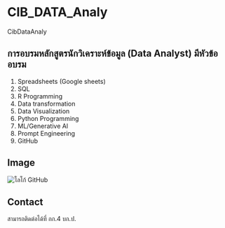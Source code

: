 # CIB_DATA_Analy
CibDataAnaly

## การอบรมหลักสูตรนักวิเคราะห์ข้อมูล (Data Analyst) มีหัวข้ออบรม
1. Spreadsheets (Google sheets)
2. SQL
3. R Programming
4. Data transformation
5. Data Visualization
6. Python Programming
7. ML/Generative Al
8. Prompt Engineering
9. GitHub

## Image
![โลโก้ GitHub]([https://github.githubassets.com/images/modules/logos_page/GitHub-Mark.png](https://www.hdatasystems.com/assets/uploads/banner/1639365144.jpg))
## Contact
สามารถติดต่อได้ที่ กก.4 บก.ป.
